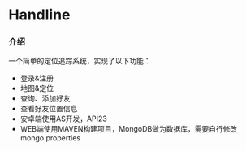# Handline
### 介绍
一个简单的定位追踪系统，实现了以下功能：
* 登录&注册
* 地图&定位
* 查询、添加好友
* 查看好友位置信息
* 安卓端使用AS开发，API23
* WEB端使用MAVEN构建项目，MongoDB做为数据库，需要自行修改mongo.properties
